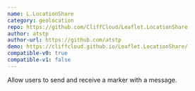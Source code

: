 ```yaml
---
name: L.LocationShare
category: geolocation
repo: https://github.com/CliffCloud/Leaflet.LocationShare
author: atstp
author-url: https://github.com/atstp
demo: https://cliffcloud.github.io/Leaflet.LocationShare/
compatible-v0: true
compatible-v1: false
---
```


Allow users to send and receive a marker with a message.
